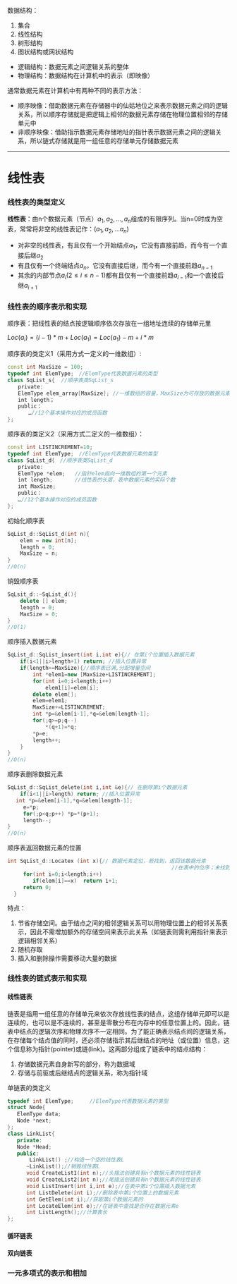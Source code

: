 数据结构：

1. 集合
2. 线性结构
3. 树形结构
4. 图状结构或网状结构

* 逻辑结构：数据元素之间逻辑关系的整体
* 物理结构：数据结构在计算机中的表示（即映像）



通常数据元素在计算机中有两种不同的表示方法：

* 顺序映像：借助数据元素在存储器中的仙姑地位之来表示数据元素之间的逻辑关系，所以顺序存储就是把逻辑上相邻的数据元素存储在物理位置相邻的存储单元中
* 非顺序映像：借助指示数据元素存储地址的指针表示数据元素之间的逻辑关系，所以链式存储就是用一组任意的存储单元存储数据元素

------

# 线性表

### 线性表的类型定义

**线性表**：由n个数据元素（节点）$a_1,a_2,...,a_n$组成的有限序列。当n=0时成为空表，常常将非空的线性表记作：$(a_1,a_2,...a_n)$

* 对非空的线性表，有且仅有一个开始结点$a_1$，它没有直接前趋，而今有一个直接后继$a_2$
* 有且仅有一个终端结点$a_n$，它没有直接后继，而今有一个直接前趋$a_{n-1}$
* 其余的内部节点$a_i(2\leq i\leq n-1)$都有且仅有一个直接前趋$a_{i-1}$和一个直接后继$a_{i+1}$

### 线性表的顺序表示和实现

顺序表：把线性表的结点按逻辑顺序依次存放在一组地址连续的存储单元里

$Loc(a_i)=(i-1)*m+Loc(a_1)=Loc(a_1)-m+i*m$



顺序表的类定义1（采用方式一定义的一维数组）:

```c++
const int MaxSize = 100;
typedef int ElemType;　//ElemType代表数据元素的类型
class SqList_s{  //顺序表类SqList_s
　　private:
　　ElemType elem_array[MaxSize]; //一维数组的容量，MaxSize为可存放的数据元素的最大个数
　　int length；
　　public：
　　　　…//12个基本操作对应的成员函数
};
```

顺序表的类定义2（采用方式二定义的一维数组）：

```c++
const int LISTINCREMENT=10;   
typedef int ElemType;　//ElemType代表数据元素的类型
class SqList_d{　//顺序表类SqList_d
　　private:
　　ElemType *elem; 	//指针elem指向一维数组的第一个元素
　　int length;		//线性表的长度，表中数据元素的实际个数
　　int MaxSize; 
　　public：
　　…//12个基本操作对应的成员函数
};
```

初始化顺序表

```c++
SqList_d::SqList_d(int n){
	elem = new int[n];
    length = 0;
    MaxSize = n;
}
//O(n)
```

销毁顺序表

```c++
SqLsit_d::~SqList_d(){
    delete [] elem;
    length = 0;
    MaxSize = 0;
}
//O(1)
```

顺序插入数据元素

```c++
SqList_d::SqList_insert(int i,int e){// 在第i个位置插入数据元素
	if(i<1||i>length+1) return; //插入位置异常
	if(length>=MaxSize){//顺序表已满,分配增量空间
        int *elem1=new [MaxSize+LISTINCREMENT];
    	for(int i=0;i<length;i++)
            elem1[i]=elem[i];
        delete elem[];
        elem=elem1;
        MaxSize+=LISTINCREMENT;
        int *p=&elem[i-1],*q=&elem[length-1];
        for(;q>=p;q--)
            *(q+1)=*q;
        *p=e;
        length++;
    }
}
//O(n)
```

顺序表删除数据元素

```c++
SqList_d::SqList_delete(int i,int &e){// 在删除第i个数据元素
    if(i<1||i>length) return; //插入位置异常
　 int *p=&elem[i-1],*q=&elem[length-1];
     e=*p; 
     for(;p<q;p++) *p=*(p+1);
     length--;
}
//O(n)
```

顺序表返回数据元素的位置

```c++
int SqList_d::Locatex (int x){// 数据元素定位，若找到，返回该数据元素
                                                    //在表中的位序；末找到，返回0。
     for(int i=0;i<length;i++)
        if(elem[i]==x)  return i+1;
     return 0;
  }	
```

特点：

1. 节省存储空间。由于结点之间的相邻逻辑关系可以用物理位置上的相邻关系表示，因此不需增加额外的存储空间来表示此关系（如链表则需利用指针来表示逻辑相邻关系）
2. 随机存取
3. 插入和删除操作需要移动大量的数据

### 线性表的链式表示和实现

#### 线性链表

​		链表是指用一组任意的存储单元来依次存放线性表的结点，这组存储单元即可以是连续的，也可以是不连续的，甚至是零散分布在内存中的任意位置上的。因此，链表中结点的逻辑次序和物理次序不一定相同。为了能正确表示结点间的逻辑关系，在存储每个结点值的同时，还必须存储指示其后继结点的地址（或位置）信息，这个信息称为指针(pointer)或链(link)。这两部分组成了链表中的结点结构：

1. 存储数据元素自身新写的部分，称为数据域
2. 存储与前驱或后继结点的逻辑关系，称为指针域

单链表的类定义

```c++
typedef int ElemType;	  //ElemType代表数据元素的类型
struct Node{
   ElemType data;
   Node *next;      
};
class LinkList{
   private:
   Node *Head;
   public:
       LinkList() ;//构造一个空的线性表L
      ~LinkList();//销毁线性表L
      void CreateList1(int n);//头插法创建具有n个数据元素的线性链表
      void CreateList2(int n);//尾插法创建具有n个数据元素的线性链表
      void ListInsert(int i,int e);//在表中第i个位置插入数据元素
      int ListDelete(int i);//删除表中第i个位置上的数据元素
      int GetElem(int i);//获取第i个数据元素的
      int LocateElem(int e);//在链表中查找是否存在数据元素e
      int ListLength();//计算表长
};
```



#### 循环链表

#### 双向链表

### 一元多项式的表示和相加